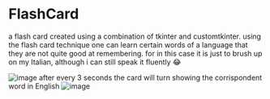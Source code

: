 # FlashCard

a flash card created using a combination of tkinter and customtkinter.
using the flash card technique one can learn certain words of a language that they are not quite good at remembering.
for in this case it is just to brush up on my Italian, although i can still speak it fluently 😂

![image](https://github.com/kwame-Owusu/FlashCard/assets/98961379/70a18267-18b5-4231-bf7a-e73abd65e9c4)
after every 3 seconds the card will turn showing the corrispondent word in English
![image](https://github.com/kwame-Owusu/FlashCard/assets/98961379/413422ad-7b9c-4e37-bfcb-2fd7bdb26ee0)
